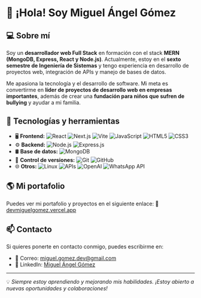 # 👋 ¡Hola! Soy Miguel Ángel Gómez

## 💻 Sobre mí
Soy un **desarrollador web Full Stack** en formación con el stack **MERN (MongoDB, Express, React y Node.js)**. Actualmente, estoy en el **sexto semestre de Ingeniería de Sistemas** y tengo experiencia en desarrollo de proyectos web, integración de APIs y manejo de bases de datos.

Me apasiona la tecnología y el desarrollo de software. Mi meta es convertirme en **líder de proyectos de desarrollo web en empresas importantes**, además de crear una **fundación para niños que sufren de bullying** y ayudar a mi familia.

## 🚀 Tecnologías y herramientas
- 🖥️ **Frontend:** ![React](https://img.shields.io/badge/React-20232A?style=for-the-badge&logo=react&logoColor=61DAFB) ![Next.js](https://img.shields.io/badge/Next.js-000000?style=for-the-badge&logo=next.js&logoColor=white) ![Vite](https://img.shields.io/badge/Vite-646CFF?style=for-the-badge&logo=vite&logoColor=white) ![JavaScript](https://img.shields.io/badge/JavaScript-F7DF1E?style=for-the-badge&logo=javascript&logoColor=black) ![HTML5](https://img.shields.io/badge/HTML5-E34F26?style=for-the-badge&logo=html5&logoColor=white) ![CSS3](https://img.shields.io/badge/CSS3-1572B6?style=for-the-badge&logo=css3&logoColor=white)
- ⚙️ **Backend:** ![Node.js](https://img.shields.io/badge/Node.js-43853D?style=for-the-badge&logo=node.js&logoColor=white) ![Express.js](https://img.shields.io/badge/Express.js-000000?style=for-the-badge&logo=express&logoColor=white)
- 🛢️ **Base de datos:** ![MongoDB](https://img.shields.io/badge/MongoDB-4EA94B?style=for-the-badge&logo=mongodb&logoColor=white)
- 🔧 **Control de versiones:** ![Git](https://img.shields.io/badge/Git-F05032?style=for-the-badge&logo=git&logoColor=white) ![GitHub](https://img.shields.io/badge/GitHub-181717?style=for-the-badge&logo=github&logoColor=white)
- 🌐 **Otros:** ![Linux](https://img.shields.io/badge/Linux-FCC624?style=for-the-badge&logo=linux&logoColor=black) ![APIs](https://img.shields.io/badge/APIs-005571?style=for-the-badge) ![OpenAI](https://img.shields.io/badge/OpenAI-412991?style=for-the-badge&logo=openai&logoColor=white) ![WhatsApp API](https://img.shields.io/badge/WhatsApp%20API-25D366?style=for-the-badge&logo=whatsapp&logoColor=white)

## 🌎 Mi portafolio
Puedes ver mi portafolio y proyectos en el siguiente enlace:
🔗 [devmiguelgomez.vercel.app](https://devmiguelgomez.vercel.app/)

## 📫 Contacto
Si quieres ponerte en contacto conmigo, puedes escribirme en:
- 📧 Correo: [miguel.gomez.dev@gmail.com](mailto:miguel.gomez.dev@gmail.com)
- 💼 LinkedIn: [Miguel Ángel Gómez](https://www.linkedin.com/in/miguelgomezdev/)

---
💡 *Siempre estoy aprendiendo y mejorando mis habilidades. ¡Estoy abierto a nuevas oportunidades y colaboraciones!*
